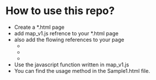 # How to use this repo?
* Create a *.html page
* add map_v1.js refrence to your *.html page
* also add the flowing references to your page
  - <link rel="stylesheet" href="https://js.arcgis.com/4.24/esri/themes/light/main.css">
  - <script src="https://js.arcgis.com/4.24/"></script>
  - <script src="https://code.jquery.com/jquery-3.6.0.min.js" integrity="sha256-/xUj+3OJU5yExlq6GSYGSHk7tPXikynS7ogEvDej/m4=" crossorigin="anonymous"></script>
* Use the javascript function written in map_v1.js
* You can find the usage method in the Sample1.html file.
